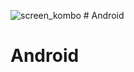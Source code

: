 ![screen_kombo](https://github.com/NurzatGitHub/Android/assets/122099167/9f11ecd4-95f8-449d-b488-9c27d2dd2706)
﻿# Android
# Android
